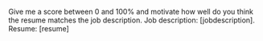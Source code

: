 Give me a score between 0 and 100% and motivate how well do you think the resume matches the job description. 
Job description: [jobdescription].
Resume: [resume]
